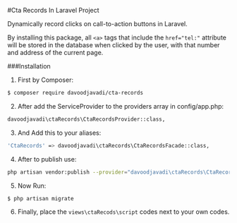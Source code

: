#Cta Records In Laravel Project

Dynamically record clicks on call-to-action buttons in Laravel.

By installing this package, all `<a>` tags that include the `href="tel:"` attribute will be stored in the database when clicked by the user, with that number and address of the current page.

###Installation

1. First by Composer:

``` bash
$ composer require davoodjavadi/cta-records
```

2. After add the ServiceProvider to the providers array in config/app.php:

``` bash
davoodjavadi\ctaRecords\CtaRecordsProvider::class,
```


3. And Add this to your aliases:
``` bash
'CtaRecords' => davoodjavadi\ctaRecords\CtaRecordsFacade::class,
```


4. After to publish use:
``` bash
php artisan vendor:publish --provider="davoodjavadi\ctaRecords\CtaRecordsProvider"
```


5. Now Run:
``` bash
$ php artisan migrate
```

6. Finally, place the `views\ctaRecods\script` codes next to your own codes.
